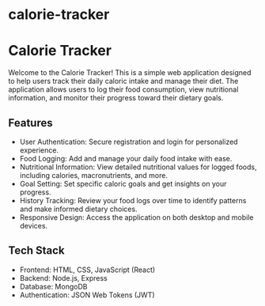 # calorie-tracker
# Calorie Tracker

Welcome to the Calorie Tracker! This is a simple web application designed to help users track their daily caloric intake and manage their diet. The application allows users to log their food consumption, view nutritional information, and monitor their progress toward their dietary goals.

## Features

- User Authentication: Secure registration and login for personalized experience.
- Food Logging: Add and manage your daily food intake with ease.
- Nutritional Information: View detailed nutritional values for logged foods, including calories, macronutrients, and more.
- Goal Setting: Set specific caloric goals and get insights on your progress.
- History Tracking: Review your food logs over time to identify patterns and make informed dietary choices.
- Responsive Design: Access the application on both desktop and mobile devices.

## Tech Stack

- Frontend: HTML, CSS, JavaScript (React)
- Backend: Node.js, Express
- Database: MongoDB
- Authentication: JSON Web Tokens (JWT)

